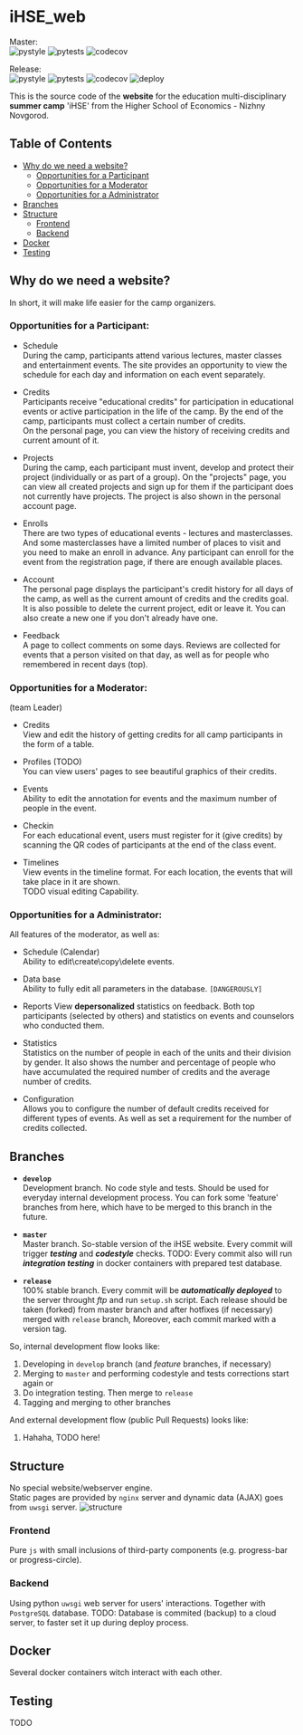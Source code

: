 # iHSE_web

Master:  
![pystyle](https://github.com/k4black/iHSE_web/workflows/pystyle/badge.svg)
![pytests](https://github.com/k4black/iHSE_web/workflows/pytests/badge.svg)
![codecov](https://codecov.io/gh/k4black/iHSE_web/branch/master/graph/badge.svg)

Release:  
![pystyle](https://github.com/k4black/iHSE_web/workflows/pystyle/badge.svg?branch=release)
![pytests](https://github.com/k4black/iHSE_web/workflows/pytests/badge.svg?branch=release)
![codecov](https://codecov.io/gh/k4black/iHSE_web/branch/release/graph/badge.svg)
![deploy](https://github.com/k4black/iHSE_web/workflows/deploy/badge.svg?branch=release)



This is the source code of the **website** for the education multi-disciplinary **summer camp** 'iHSE' from the Higher School of Economics - Nizhny Novgorod.


## Table of Contents
- [Why do we need a website?](#why-do-we-need-a-website)
  - [Opportunities for a Participant](#opportunities-for-a-participant)
  - [Opportunities for a Moderator](#opportunities-for-a-moderator)
  - [Opportunities for a Administrator](#opportunities-for-a-administrator)
- [Branches](#branches)
- [Structure](#structure)
  - [Frontend](#frontend)
  - [Backend](#backend)
- [Docker](#docker)
- [Testing](#testing)
 


## Why do we need a website?

In short, it will make life easier for the camp organizers. 


### Opportunities for a Participant:

* Schedule  
During the camp, participants attend various lectures, master classes and entertainment events. The site provides an opportunity to view the schedule for each day and information on each event separately.

* Credits  
Participants receive "educational credits" for participation in educational events or active participation in the life of the camp. By the end of the camp, participants must collect a certain number of credits.  
On the personal page, you can view the history of receiving credits and current amount of it.

* Projects  
During the camp, each participant must invent, develop and protect their project (individually or as part of a group). On the "projects" page, you can view all created projects and sign up for them if the participant does not currently have projects. The project is also shown in the personal account page.   

* Enrolls  
There are two types of educational events - lectures and masterclasses. And some masterclasses have a limited number of places to visit and you need to make an enroll in advance. Any participant can enroll for the event from the registration page, if there are enough available places. 

* Account  
The personal page displays the participant's credit history for all days of the camp, as well as the current amount of credits and the credits goal.  
It is also possible to delete the current project, edit or leave it. You can also create a new one if you don't already have one. 

* Feedback  
A page to collect comments on some days. Reviews are collected for events that a person visited on that day, as well as for people who remembered in recent days (top). 


### Opportunities for a Moderator:
(team Leader)

* Credits  
View and edit the history of getting credits for all camp participants in the form of a table. 

* Profiles (TODO)  
You can view users' pages to see beautiful graphics of their credits.

* Events  
Ability to edit the annotation for events and the maximum number of people in the event. 

* Checkin  
For each educational event, users must register for it (give credits) by scanning the QR codes of participants at the end of the class event. 

* Timelines  
View events in the timeline format. For each location, the events that will take place in it are shown.  
TODO visual editing Capability. 


### Opportunities for a Administrator:
All features of the moderator, as well as: 


* Schedule (Calendar)  
Ability to edit\create\copy\delete events. 

* Data base  
Ability to fully edit all parameters in the database. `[DANGEROUSLY]`

* Reports
View **depersonalized** statistics on feedback. 
Both top participants (selected by others) and statistics on events and counselors who conducted them. 

* Statistics  
Statistics on the number of people in each of the units and their division by gender. It also shows the number and percentage of people who have accumulated the required number of credits and the average number of credits. 

* Configuration  
Allows you to configure the number of default credits received for different types of events. As well as set a requirement for the number of credits collected.



## Branches 

* **`develop`**  
Development branch. No code style and tests. Should be used for everyday internal development process. You can fork some 'feature' branches from here, which have to be merged to this branch in the future. 

* **`master`**  
Master branch. So-stable version of the iHSE website. Every commit will trigger _**testing**_ and _**codestyle**_ checks. 
TODO: Every commit also will run _**integration testing**_ in docker containers with prepared test database. 

* **`release`**  
100% stable branch. Every commit will be _**automatically deployed**_ to the server throught _ftp_ and run `setup.sh` script.
Each release should be taken (forked) from master branch and after hotfixes (if necessary) merged with `release` branch, Moreover, each commit marked with a version tag.

So, internal development flow looks like:
1. Developing in `develop` branch (and _feature_ branches, if necessary)
2. Merging to `master` and performing codestyle and tests corrections
start again or 
3. Do integration testing. Then merge to `release` 
4. Tagging and merging to other branches 

And external development flow (public Pull Requests) looks like:
1. Hahaha, TODO here!



## Structure 
No special website/webserver engine.  
Static pages are provided by `nginx` server and dynamic data (AJAX) goes from `uwsgi` server.
![structure](https://retifrav.github.io/blog/2019/11/03/nginx-uwsgi-python-scripts/images/nginx-uwsgi.png)


### Frontend 
Pure `js` with small inclusions of third-party components (e.g. progress-bar or progress-circle). 

### Backend
Using python `uwsgi` web server for users' interactions. 
Together with `PostgreSQL` database.
TODO: Database is commited (backup) to a cloud server, to faster set it up during deploy process. 


## Docker
Several docker containers witch interact with each other.


## Testing 
TODO

